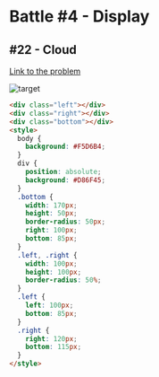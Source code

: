 # Battle #4 - Display

## #22 - Cloud

[Link to the problem](https://cssbattle.dev/play/22)

![target](https://cssbattle.dev/targets/22.png)


```html
<div class="left"></div>
<div class="right"></div>
<div class="bottom"></div>
<style>
  body {
    background: #F5D6B4;
  }
  div { 
    position: absolute;
    background: #D86F45;
  }
  .bottom {
    width: 170px;
    height: 50px;
    border-radius: 50px;
    right: 100px;
    bottom: 85px;
  }
  .left, .right {
    width: 100px;
    height: 100px;
    border-radius: 50%;
  }
  .left {
    left: 100px;
    bottom: 85px;
  }
  .right {
    right: 120px;
    bottom: 115px;
  }
</style>
```
